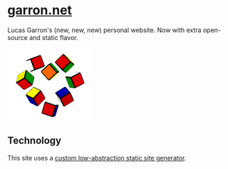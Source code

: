 # [garron.net](https://garron.net/)

Lucas Garron's (new, new, new) personal website. Now with extra open-source and static flavor.

![Cube Heart](./src/garron.net/files/img/home/home.png)

## Technology

This site uses a [custom low-abstraction static site generator](./SSG.md).
